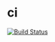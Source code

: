 # ci
[![Build Status](https://travis-ci.org/Shenaida/travis-angular.svg?branch=master)](https://travis-ci.org/Shenaida/travis-angular)
